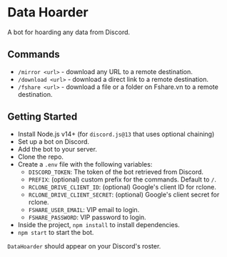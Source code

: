 # Data Hoarder

A bot for hoarding any data from Discord.

## Commands

- `/mirror <url>` - download any URL to a remote destination.
- `/download <url>` - download a direct link to a remote destination.
- `/fshare <url>` - download a file or a folder on Fshare.vn to a remote destination.

## Getting Started

- Install Node.js v14+ (for `discord.js@13` that uses optional chaining)
- Set up a bot on Discord.
- Add the bot to your server.
- Clone the repo.
- Create a `.env` file with the following variables:
  - `DISCORD_TOKEN`: The token of the bot retrieved from Discord.
  - `PREFIX`: (optional) custom prefix for the commands. Default to `/`.
  - `RCLONE_DRIVE_CLIENT_ID`: (optional) Google's client ID for rclone.
  - `RCLONE_DRIVE_CLIENT_SECRET`: (optional) Google's client secret for rclone.
  - `FSHARE_USER_EMAIL`: VIP email to login.
  - `FSHARE_PASSWORD`: VIP password to login.
- Inside the project, `npm install` to install dependencies.
- `npm start` to start the bot.

`DataHoarder` should appear on your Discord's roster.
